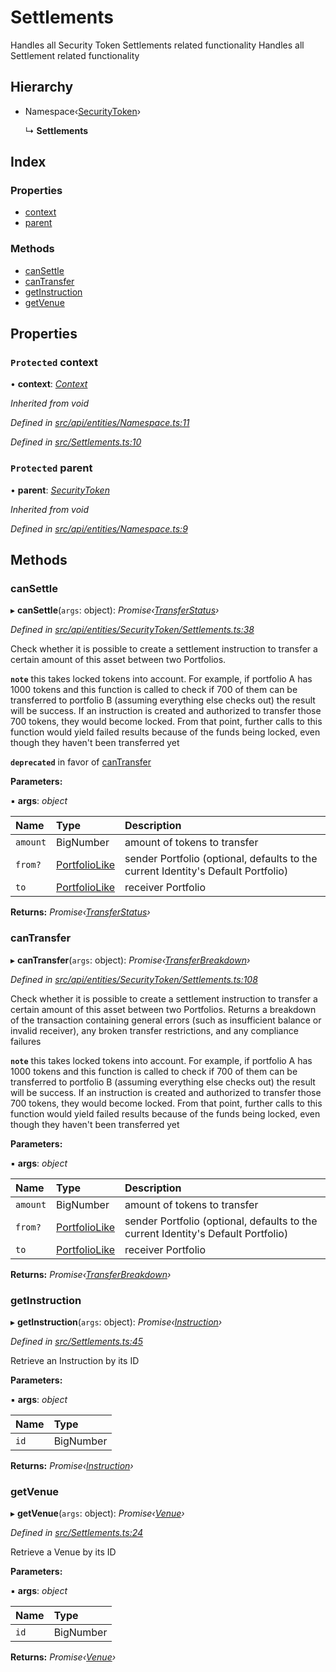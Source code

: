 # Settlements

Handles all Security Token Settlements related functionality Handles all Settlement related functionality

## Hierarchy

* Namespace‹[SecurityToken](securitytoken.md)›

  ↳ **Settlements**

## Index

### Properties

* [context](settlements.md#protected-context)
* [parent](settlements.md#protected-parent)

### Methods

* [canSettle](settlements.md#cansettle)
* [canTransfer](settlements.md#cantransfer)
* [getInstruction](settlements.md#getinstruction)
* [getVenue](settlements.md#getvenue)

## Properties

### `Protected` context

• **context**: [_Context_](context.md)

_Inherited from void_

_Defined in_ [_src/api/entities/Namespace.ts:11_](https://github.com/PolymathNetwork/polymesh-sdk/blob/959efb76/src/api/entities/Namespace.ts#L11)

_Defined in_ [_src/Settlements.ts:10_](https://github.com/PolymathNetwork/polymesh-sdk/blob/959efb76/src/Settlements.ts#L10)

### `Protected` parent

• **parent**: [_SecurityToken_](securitytoken.md)

_Inherited from void_

_Defined in_ [_src/api/entities/Namespace.ts:9_](https://github.com/PolymathNetwork/polymesh-sdk/blob/959efb76/src/api/entities/Namespace.ts#L9)

## Methods

### canSettle

▸ **canSettle**\(`args`: object\): _Promise‹_[_TransferStatus_](../enums/transferstatus.md)_›_

_Defined in_ [_src/api/entities/SecurityToken/Settlements.ts:38_](https://github.com/PolymathNetwork/polymesh-sdk/blob/959efb76/src/api/entities/SecurityToken/Settlements.ts#L38)

Check whether it is possible to create a settlement instruction to transfer a certain amount of this asset between two Portfolios.

**`note`** this takes locked tokens into account. For example, if portfolio A has 1000 tokens and this function is called to check if 700 of them can be transferred to portfolio B \(assuming everything else checks out\) the result will be success. If an instruction is created and authorized to transfer those 700 tokens, they would become locked. From that point, further calls to this function would yield failed results because of the funds being locked, even though they haven't been transferred yet

**`deprecated`** in favor of [canTransfer](settlements.md#cantransfer)

**Parameters:**

▪ **args**: _object_

| Name | Type | Description |
| :--- | :--- | :--- |
| `amount` | BigNumber | amount of tokens to transfer |
| `from?` | [PortfolioLike](../globals.md#portfoliolike) | sender Portfolio \(optional, defaults to the current Identity's Default Portfolio\) |
| `to` | [PortfolioLike](../globals.md#portfoliolike) | receiver Portfolio |

**Returns:** _Promise‹_[_TransferStatus_](../enums/transferstatus.md)_›_

### canTransfer

▸ **canTransfer**\(`args`: object\): _Promise‹_[_TransferBreakdown_](../interfaces/transferbreakdown.md)_›_

_Defined in_ [_src/api/entities/SecurityToken/Settlements.ts:108_](https://github.com/PolymathNetwork/polymesh-sdk/blob/959efb76/src/api/entities/SecurityToken/Settlements.ts#L108)

Check whether it is possible to create a settlement instruction to transfer a certain amount of this asset between two Portfolios. Returns a breakdown of the transaction containing general errors \(such as insufficient balance or invalid receiver\), any broken transfer restrictions, and any compliance failures

**`note`** this takes locked tokens into account. For example, if portfolio A has 1000 tokens and this function is called to check if 700 of them can be transferred to portfolio B \(assuming everything else checks out\) the result will be success. If an instruction is created and authorized to transfer those 700 tokens, they would become locked. From that point, further calls to this function would yield failed results because of the funds being locked, even though they haven't been transferred yet

**Parameters:**

▪ **args**: _object_

| Name | Type | Description |
| :--- | :--- | :--- |
| `amount` | BigNumber | amount of tokens to transfer |
| `from?` | [PortfolioLike](../globals.md#portfoliolike) | sender Portfolio \(optional, defaults to the current Identity's Default Portfolio\) |
| `to` | [PortfolioLike](../globals.md#portfoliolike) | receiver Portfolio |

**Returns:** _Promise‹_[_TransferBreakdown_](../interfaces/transferbreakdown.md)_›_

### getInstruction

▸ **getInstruction**\(`args`: object\): _Promise‹_[_Instruction_](instruction.md)_›_

_Defined in_ [_src/Settlements.ts:45_](https://github.com/PolymathNetwork/polymesh-sdk/blob/959efb76/src/Settlements.ts#L45)

Retrieve an Instruction by its ID

**Parameters:**

▪ **args**: _object_

| Name | Type |
| :--- | :--- |
| `id` | BigNumber |

**Returns:** _Promise‹_[_Instruction_](instruction.md)_›_

### getVenue

▸ **getVenue**\(`args`: object\): _Promise‹_[_Venue_](venue.md)_›_

_Defined in_ [_src/Settlements.ts:24_](https://github.com/PolymathNetwork/polymesh-sdk/blob/959efb76/src/Settlements.ts#L24)

Retrieve a Venue by its ID

**Parameters:**

▪ **args**: _object_

| Name | Type |
| :--- | :--- |
| `id` | BigNumber |

**Returns:** _Promise‹_[_Venue_](venue.md)_›_


